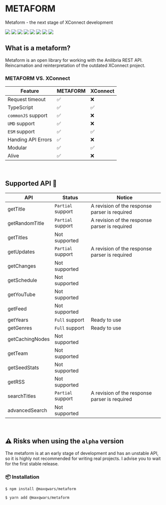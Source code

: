 # METAFORM

Metaform - the next stage of XConnect development

![](https://img.shields.io/github/issues/maxqwars/metaform)
![](https://img.shields.io/github/forks/maxqwars/metaform)
![](https://img.shields.io/github/stars/maxqwars/metaform)
![](https://img.shields.io/github/license/maxqwars/metaform)
![](https://img.shields.io/librariesio/dependents/npm/@maxqwars/metaform)
![](https://img.shields.io/github/release-date/maxqwars/metaform)
![](https://img.shields.io/github/contributors/maxqwars/metaform)
![](https://img.shields.io/github/package-json/v/maxqwars/metaform)

## What is a metaform?

Metaform is an open library for working with the Anilibria REST API. Reincarnation and reinterpretation of the outdated XConnect project.

### METAFORM VS. XConnect

| Feature            | METAFORM | XConnect |
| ------------------ | -------- | -------- |
| Request timeout    | ✅       | ❌       |
| TypeScript         | ✅       | ✅       |
| `commonJS` support | ✅       | ❌       |
| `UMD` support      | ✅       | ❌       |
| `ESM` support      | ✅       | ✅       |
| Handing API Errors | ✅       | ❌       |
| Modular            | ✅       | ✅       |
| Alive              | ✅       | ❌       |

<br />

## Supported API 🔌

| API             | Status            | Notice                                        |
| --------------- | ----------------- | --------------------------------------------- |
| getTitle        | `Partial` support | A revision of the response parser is required |
| getRandomTitle  | `Partial` support | A revision of the response parser is required |
| getTitles       | Not supported     |                                               |
| getUpdates      | `Partial` support | A revision of the response parser is required |
| getChanges      | Not supported     |                                               |
| getSchedule     | Not supported     |                                               |
| getYouTube      | Not supported     |                                               |
| getFeed         | Not supported     |                                               |
| getYears        | `Full` support    | Ready to use                                  |
| getGenres       | `Full` support    | Ready to use                                  |
| getCachingNodes | Not supported     |                                               |
| getTeam         | Not supported     |                                               |
| getSeedStats    | Not supported     |                                               |
| getRSS          | Not supported     |                                               |
| searchTitles    | `Partial` support | A revision of the response parser is required |
| advancedSearch  | Not supported     |                                               |

<br />

## ⚠️ Risks when using the `alpha` version

The metaform is at an early stage of development and has an unstable API, so it is highly not recommended for writing real projects. I advise you to wait for the first stable release.

### 📦 Installation

```shell
$ npm install @maxqwars/metaform
```

```shell
$ yarn add @maxqwars/metaform
```

<br />

<!-- ## Support development 💸

[![Support with Boosty.to](./boosty.png)](https://boosty.to/maxqwars) -->
